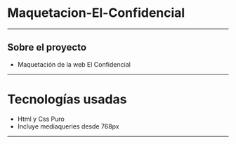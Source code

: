 
# Maquetacion-El-Confidencial
---
## Sobre el proyecto
- Maquetación de la web El Confidencial
---
# Tecnologías usadas
- Html y Css Puro
- Incluye mediaqueries desde 768px
---
